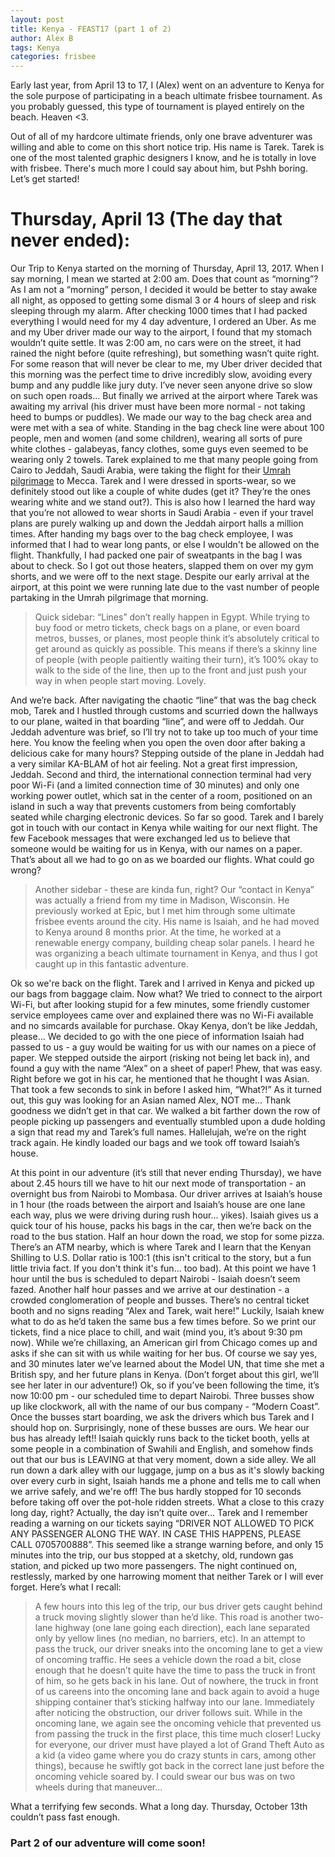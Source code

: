 ```yaml
---
layout: post
title: Kenya - FEAST17 (part 1 of 2)
author: Alex B
tags: Kenya
categories: frisbee
---
```


Early last year, from April 13 to 17, I (Alex) went on an adventure to Kenya for the sole purpose of participating in a beach ultimate frisbee tournament. As you probably guessed, this type of tournament is played entirely on the beach. Heaven <3.

Out of all of my hardcore ultimate friends, only one brave adventurer was willing and able to come on this short notice trip. His name is Tarek. Tarek is one of the most talented graphic designers I know, and he is totally in love with frisbee. There's much more I could say about him, but Pshh boring. Let’s get started!

# Thursday, April 13 (The day that never ended):

Our Trip to Kenya started on the morning of Thursday, April 13, 2017. When I say morning, I mean we started at 2:00 am. Does that count as “morning”? As I am not a “morning” person, I decided it would be better to stay awake all night, as opposed to getting some dismal 3 or 4 hours of sleep and risk sleeping through my alarm. After checking 1000 times that I had packed everything I would need for my 4 day adventure, I ordered an Uber. As me and my Uber driver made our way to the airport, I found that my stomach wouldn’t quite settle. It was 2:00 am, no cars were on the street, it had rained the night before (quite refreshing), but something wasn’t quite right. For some reason that will never be clear to me, my Uber driver decided that this morning was the perfect time to drive incredibly slow, avoiding every bump and any puddle like jury duty. I’ve never seen anyone drive so slow on such open roads... But finally we arrived at the airport where Tarek was awaiting my arrival (his driver must have been more normal - not taking heed to bumps or puddles). We made our way to the bag check area and were met with a sea of white. Standing in the bag check line were about 100 people, men and women (and some children), wearing all sorts of pure white clothes - galabeyas, fancy clothes, some guys even seemed to be wearing only 2 towels. Tarek explained to me that many people going from Cairo to Jeddah, Saudi Arabia, were taking the flight for their [Umrah pilgrimage](https://en.wikipedia.org/wiki/Umrah) to Mecca. Tarek and I were dressed in sports-wear, so we definitely stood out like a couple of white dudes (get it? They’re the ones wearing white and we stand out?). This is also how I learned the hard way that you’re not allowed to wear shorts in Saudi Arabia - even if your travel plans are purely walking up and down the Jeddah airport halls a million times. After handing my bags over to the bag check employee, I was informed that I had to wear long pants, or else I wouldn't be allowed on the flight. Thankfully, I had packed one pair of sweatpants in the bag I was about to check. So I got out those heaters, slapped them on over my gym shorts, and we were off to the next stage. Despite our early arrival at the airport, at this point we were running late due to the vast number of people partaking in the Umrah pilgrimage that morning.

>Quick sidebar: “Lines” don’t really happen in Egypt. While trying to buy food or metro tickets, check bags on a plane, or even board metros, busses, or planes, most people think it’s absolutely critical to get around as quickly as possible. This means if there’s a skinny line of people (with people paitiently waiting their turn), it’s 100% okay to walk to the side of the line, then up to the front and just push your way in when people start moving. Lovely.

And we’re back. After navigating the chaotic “line” that was the bag check mob, Tarek and I hustled through customs and scurried down the hallways to our plane, waited in that boarding “line”, and were off to Jeddah. Our Jeddah adventure was brief, so I’ll try not to take up too much of your time here. You know the feeling when you open the oven door after baking a delicious cake for many hours? Stepping outside of the plane in Jeddah had a very similar KA-BLAM of hot air feeling. Not a great first impression, Jeddah. Second and third, the international connection terminal had very poor Wi-Fi (and a limited connection time of 30 minutes) and only one working power outlet, which sat in the center of a room, positioned on an island in such a way that prevents customers from being comfortably seated while charging electronic devices. So far so good. Tarek and I barely got in touch with our contact in Kenya while waiting for our next flight. The few Facebook messages that were exchanged led us to believe that someone would be waiting for us in Kenya, with our names on a paper. That’s about all we had to go on as we boarded our flights. What could go wrong?

>Another sidebar - these are kinda fun, right? Our “contact in Kenya” was actually a friend from my time in Madison, Wisconsin. He previously worked at Epic, but I met him through some ultimate frisbee events around the city. His name is Isaiah, and he had moved to Kenya around 8 months prior. At the time, he worked at a renewable energy company, building cheap solar panels. I heard he was organizing a beach ultimate tournament in Kenya, and thus I got caught up in this fantastic adventure.

Ok so we're back on the flight. Tarek and I arrived in Kenya and picked up our bags from baggage claim. Now what? We tried to connect to the airport Wi-Fi, but after looking stupid for a few minutes, some friendly customer service employees came over and explained there was no Wi-Fi available and no simcards available for purchase. Okay Kenya, don’t be like Jeddah, please... We decided to go with the one piece of information Isaiah had passed to us - a guy would be waiting for us with our names on a piece of paper. We stepped outside the airport (risking not being let back in), and found a guy with the name “Alex” on a sheet of paper! Phew, that was easy. Right before we got in his car, he mentioned that he thought I was Asian. That took a few seconds to sink in before I asked him, “What?!” As it turned out, this guy was looking for an Asian named Alex, NOT me... Thank goodness we didn’t get in that car. We walked a bit farther down the row of people picking up passengers and eventually stumbled upon a dude holding a sign that read my and Tarek’s full names. Hallelujah, we’re on the right track again. He kindly loaded our bags and we took off toward Isaiah’s house.

At this point in our adventure (it’s still that never ending Thursday), we have about 2.45 hours till we have to hit our next mode of transportation - an overnight bus from Nairobi to Mombasa. Our driver arrives at Isaiah’s house in 1 hour (the roads between the airport and Isaiah’s house are one lane each way, plus we were driving during rush hour... yikes). Isaiah gives us a quick tour of his house, packs his bags in the car, then we’re back on the road to the bus station. Half an hour down the road, we stop for some pizza. There’s an ATM nearby, which is where Tarek and I learn that the Kenyan Shilling to U.S. Dollar ratio is 100:1 (this isn't critical to the story, but a fun little trivia fact. If you don't think it's fun... too bad). At this point we have 1 hour until the bus is scheduled to depart Nairobi - Isaiah doesn’t seem fazed. Another half hour passes and we arrive at our destination - a crowded conglomeration of people and busses. There’s no central ticket booth and no signs reading “Alex and Tarek, wait here!” Luckily, Isaiah knew what to do as he’d taken the same bus a few times before. So we print our tickets, find a nice place to chill, and wait (mind you, it’s about 9:30 pm now). While we’re chillaxing, an American girl from Chicago comes up and asks if she can sit with us while waiting for her bus. Of course we say yes, and 30 minutes later we’ve learned about the Model UN, that time she met a British spy, and her future plans in Kenya. (Don’t forget about this girl, we’ll see her later in our adventure!) Ok, so if you’ve been following the time, it’s now 10:00 pm - our scheduled time to depart Nairobi. Three busses show up like clockwork, all with the name of our bus company - “Modern Coast”. Once the busses start boarding, we ask the drivers which bus Tarek and I should hop on. Surprisingly, none of these busses are ours. We hear our bus has already left!! Isaiah quickly runs back to the ticket booth, yells at some people in a combination of Swahili and English, and somehow finds out that our bus is LEAVING at that very moment, down a side alley. We all run down a dark alley with our luggage, jump on a bus as it's slowly backing over every curb in sight, Isaiah hands me a phone and tells me to call when we arrive safely, and we're off! The bus hardly stopped for 10 seconds before taking off over the pot-hole ridden streets. What a close to this crazy long day, right? Actually, the day isn’t quite over... Tarek and I remember reading a warning on our tickets saying “DRIVER NOT ALLOWED TO PICK ANY PASSENGER ALONG THE WAY. IN CASE THIS HAPPENS, PLEASE CALL 0705700888”. This seemed like a strange warning before, and only 15 minutes into the trip, our bus stopped at a sketchy, old, rundown gas station, and picked up two more passengers. The night continued on, restlessly, marked by one harrowing moment that neither Tarek or I will ever forget. Here’s what I recall:

>A few hours into this leg of the trip, our bus driver gets caught behind a truck moving slightly slower than he’d like. This road is another two-lane highway (one lane going each direction), each lane separated only by yellow lines (no median, no barriers, etc). In an attempt to pass the truck, our driver sneaks into the oncoming lane to get a view of oncoming traffic. He sees a vehicle down the road a bit, close enough that he doesn’t quite have the time to pass the truck in front of him, so he gets back in his lane. Out of nowhere, the truck in front of us careens into the oncoming lane and back again to avoid a huge shipping container that’s sticking halfway into our lane. Immediately after noticing the obstruction, our driver follows suit. While in the oncoming lane, we again see the oncoming vehicle that prevented us from passing the truck in the first place, this time much closer! Lucky for everyone, our driver must have played a lot of Grand Theft Auto as a kid (a video game where you do crazy stunts in cars, among other things), because he swiftly got back in the correct lane just before the oncoming vehicle soared by. I could swear our bus was on two wheels during that maneuver... 

What a terrifying few seconds. What a long day. Thursday, October 13th couldn’t pass fast enough.

### Part 2 of our adventure will come soon!
